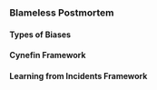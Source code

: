 ### Blameless Postmortem


#### Types of Biases

#### Cynefin Framework


#### Learning from Incidents Framework